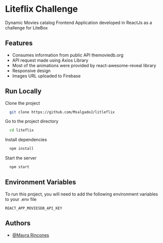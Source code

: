 
# Liteflix Challenge

Dynamic Movies catalog Frontend Application developed in ReactJs as a challenge for LiteBox

## Features

- Consumes information from public API themoviedb.org
- API request made using Axios Library
- Most of the animations were provided by react-awesome-reveal library
- Responsive design
- Images URL uploaded to Firebase


## Run Locally

Clone the project

```bash
  git clone https://github.com/MsalgadoJ/litleflix
```

Go to the project directory

```bash
  cd liteflix
```

Install dependencies

```bash
  npm install
```

Start the server

```bash
  npm start
```


## Environment Variables

To run this project, you will need to add the following environment variables to your .env file

`REACT_APP_MOVIESDB_API_KEY`



## Authors

- [@Mayra Rincones](https://github.com/MsalgadoJ)

